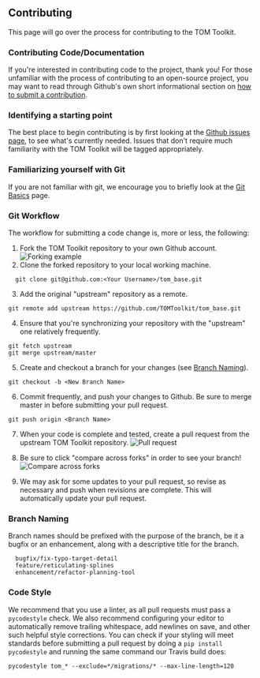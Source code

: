 Contributing
------------

This page will go over the process for contributing to the TOM Toolkit.

### Contributing Code/Documentation

If you're interested in contributing code to the project, thank you! For those unfamiliar with the process of contributing to an open-source project, you may want to read through Github's own short informational section on [how to submit a contribution](https://opensource.guide/how-to-contribute/#how-to-submit-a-contribution).

### Identifying a starting point

The best place to begin contributing is by first looking at the [Github issues page](https://github.com/TOMToolkit/tom_base/issues), to see what's currently needed. Issues that don't require much familiarity with the TOM Toolkit will be tagged appropriately.

### Familiarizing yourself with Git

If you are not familiar with git, we encourage you to briefly look at the [Git Basics](https://git-scm.com/book/en/v2/Getting-Started-Git-Basics) page.

### Git Workflow

The workflow for submitting a code change is, more or less, the following:

1. Fork the TOM Toolkit repository to your own Github account.
![Forking example](/_static/fork.png)
2. Clone the forked repository to your local working machine.
  ```
    git clone git@github.com:<Your Username>/tom_base.git
  ```
3. Add the original "upstream" repository as a remote.
  ```
  git remote add upstream https://github.com/TOMToolkit/tom_base.git
  ```
4. Ensure that you're synchronizing your repository with the "upstream" one relatively frequently.
  ```
  git fetch upstream
  git merge upstream/master
  ```
5. Create and checkout a branch for your changes (see [Branch Naming](#branch-naming)).
  ```
  git checkout -b <New Branch Name>
  ```
6. Commit frequently, and push your changes to Github. Be sure to merge master in before submitting your pull request.
  ```
  git push origin <Branch Name>
  ```
7. When your code is complete and tested, create a pull request from the upstream TOM Toolkit repository.
![Pull request](/_static/pull-request.png)

8. Be sure to click "compare across forks" in order to see your branch!
![Compare across forks](/_static/compare-across-forks.png)

9. We may ask for some updates to your pull request, so revise as necessary and push when revisions are complete. This will automatically update your pull request.

### Branch Naming<a name="branch-naming"></a>

Branch names should be prefixed with the purpose of the branch, be it a bugfix or an enhancement, along with a descriptive title for the branch.

```
  bugfix/fix-typo-target-detail
  feature/reticulating-splines
  enhancement/refactor-planning-tool
```

### Code Style

We recommend that you use a linter, as all pull requests must pass a `pycodestyle` check. We also recommend configuring your editor to automatically remove trailing whitespace, add newlines on save, and other such helpful style corrections. You can check if your styling will meet standards before submitting a pull request by doing a `pip install pycodestyle` and running the same command our Travis build does:

```
pycodestyle tom_* --exclude=*/migrations/* --max-line-length=120
```
